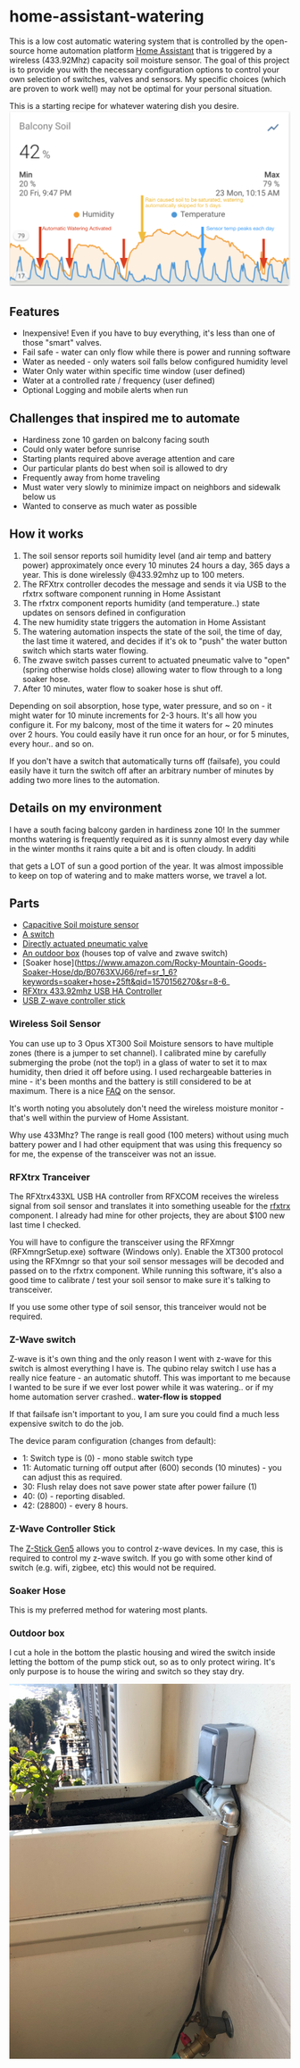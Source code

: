 # home-assistant-watering
This is a low cost automatic watering system that is controlled by the open-source home automation platform [Home Assistant](https://home-assistant.io) that is triggered by a wireless (433.92Mhz) capacity soil moisture sensor.  The goal of this project is to provide you with the necessary configuration options to control your own selection of switches, valves and sensors.  My specific choices (which are proven to work well) may not be optimal for your personal situation.

This is a starting recipe for whatever watering dish you desire.
![20 day chart](annotated_sample_chart_small.png)

## Features
- Inexpensive!  Even if you have to buy everything, it's less than one of those "smart" valves.
- Fail safe - water can only flow while there is power and running software
- Water as needed - only waters soil falls below configured humidity level
- Water Only water within specific time window (user defined)
- Water at a controlled rate / frequency (user defined)
- Optional Logging and mobile alerts when run

## Challenges that inspired me to automate
- Hardiness zone 10 garden on balcony facing south
- Could only water before sunrise 
- Starting plants required above average attention and care
- Our particular plants do best when soil is allowed to dry
- Frequently away from home traveling
- Must water very slowly to minimize impact on neighbors and sidewalk below us
- Wanted to conserve as much water as possible

## How it works
1. The soil sensor reports soil humidity level (and air temp and battery power) approximately once every 10 minutes 24 hours a day, 365 days a year.  This is done wirelessly @433.92mhz up to 100 meters.  
2. The RFXtrx controller decodes the message and sends it via USB to the rfxtrx software component running in Home Assistant
3. The rfxtrx component reports humidity (and temperature..) state updates on sensors defined in configuration
4. The new humidity state triggers the automation in Home Assistant 
5. The watering automation inspects the state of the soil, the time of day, the last time it watered, and decides if it's ok to "push" the water button switch which starts water flowing.
6. The zwave switch passes current to actuated pneumatic valve to "open" (spring otherwise holds close) allowing water to flow through to a long soaker hose.
7. After 10 minutes, water flow to soaker hose is shut off.  


Depending on soil absorption, hose type, water pressure, and so on - it might water for 10 minute increments for 2-3 hours.   It's all how you configure it.  For my balcony, most of the time it waters for ~ 20 minutes over 2 hours.  You could easily have it run once for an hour, or for 5 minutes, every hour.. and so on.

If you don't have a switch that automatically turns off (failsafe), you could easily have it turn the switch off after an arbitrary number of minutes by adding two more lines to the automation.

## Details on my environment
I have a south facing balcony garden in hardiness zone 10!  In the summer months watering is frequently required as it is sunny almost every day while in the winter months it rains quite a bit and is often cloudy.  In additi

that gets a LOT of sun a good portion of the year.  It was almost impossible to keep on top of watering and to make matters worse, we travel a lot.  

## Parts
- [Capacitive Soil moisture sensor](https://www.plantcaretools.com/product/wireless-soil-moisture-sensor/)
- [A switch](https://qubino.com/products/flush-1-relay/)
- [Directly actuated pneumatic valve](https://www.conrad.com/p/rpe-5105-nc-230vac-22-way-directly-actuated-pneumatic-valve-230-v-ac-g-12-583032)
- [An outdoor box](https://www.amazon.com/dp/B077Q9PBXG/ref=psdc_495308_t1_B012NJUUG4?th=1) (houses top of valve and zwave switch)
- [Soaker hose](https://www.amazon.com/Rocky-Mountain-Goods-Soaker-Hose/dp/B0763XVJ66/ref=sr_1_6?keywords=soaker+hose+25ft&qid=1570156270&sr=8-6_
- [RFXtrx 433.92mhz USB HA Controller](http://www.rfxcom.com/epages/78165469.sf/en_GB/?ObjectPath=/Shops/78165469/Products/18103) 
- [USB Z-wave controller stick](https://aeotec.com/z-wave-usb-stick/)

### Wireless Soil Sensor
You can use up to 3 Opus XT300 Soil Moisture sensors to have multiple zones (there is a jumper to set channel).  I calibrated mine by carefully submerging the probe (not the top!) in a glass of water to set it to max humidity, then dried it off before using.  I used rechargeable batteries in mine - it's been months and the battery is still considered to be at maximum.  There is a nice [FAQ](https://www.plantcaretools.com/product/wireless-moisture-monitor/) on the sensor.

It's worth noting you absolutely don't need the wireless moisture monitor - that's well within the purview of Home Assistant.

Why use 433Mhz?  The range is reall good (100 meters) without using much battery power and I had other equipment that was using this frequency so for me, the expense of the transceiver was not an issue.

### RFXtrx Tranceiver
The RFXtrx433XL USB HA controller from RFXCOM receives the wireless signal from soil sensor and translates it into something useable for the [rfxtrx](https://www.home-assistant.io/integrations/sensor.rfxtrx) component.  I already had mine for other projects, they are about $100 new last time I checked.

You will have to configure the transceiver using the RFXmngr (RFXmngrSetup.exe) software (Windows only).  Enable the XT300 protocol using the RFXmngr so that your soil sensor messages will be decoded and passed on to the rfxtrx component.  While running this software, it's also a good time to calibrate / test your soil sensor to make sure it's talking to transceiver.

If you use some other type of soil sensor, this tranceiver would not be required.

### Z-Wave switch
Z-wave is it's own thing and the only reason I went with z-wave for this switch is almost everything I have is.  The qubino relay switch I use has a really nice feature - an automatic shutoff.  This was important to me because I wanted to be sure if we ever lost power while it was watering.. or if my home automation server crashed.. **water-flow is stopped**

If that failsafe isn't important to you, I am sure you could find a much less expensive switch to do the job.

The device param configuration (changes from default):
- 1: Switch type is (0) - mono stable switch type
- 11: Automatic turning off output after (600) seconds (10 minutes) - you can adjust this as required.
- 30: Flush relay does not save power state after power failure (1)
- 40: (0) - reporting disabled.
- 42: (28800) - every 8 hours.

### Z-Wave Controller Stick
The [Z-Stick Gen5](https://aeotec.com/z-wave-usb-stick/) allows you to control z-wave devices.  In my case, this is required to control my z-wave switch.  If you go with some other kind of switch (e.g. wifi, zigbee, etc) this would not be required.

### Soaker Hose
This is my preferred method for watering most plants.

### Outdoor box
I cut a hole in the bottom the plastic housing and wired the switch inside letting the bottom of the pump stick out, so as to only protect wiring.  It's only purpose is to house the wiring and switch so they stay dry.

![pump installed](installed_small.jpg)
